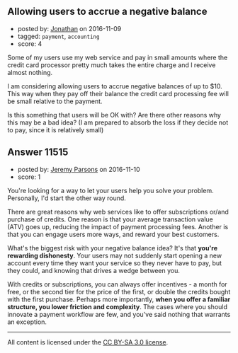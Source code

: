 ## Allowing users to accrue a negative balance

- posted by: [Jonathan](https://stackexchange.com/users/1247179/jonathan) on 2016-11-09
- tagged: `payment`, `accounting`
- score: 4

<p>Some of my users use my web service and pay in small amounts where the credit card processor pretty much takes the entire charge and I receive almost nothing.</p>

<p>I am considering allowing users to accrue negative balances of up to $10. This way when they pay off their balance the credit card processing fee will be small relative to the payment.</p>

<p>Is this something that users will be OK with? Are there other reasons why this may be a bad idea? (I am prepared to absorb the loss if they decide not to pay, since it is relatively small)</p>



## Answer 11515

- posted by: [Jeremy Parsons](https://stackexchange.com/users/497810/jeremy-parsons) on 2016-11-10
- score: 1

<p>You're looking for a way to let your users help you solve your problem. Personally, I'd start the other way round.</p>

<p>There are great reasons why web services like to offer subscriptions or/and purchase of credits. One reason is that your average transaction value (ATV) goes up, reducing the impact of payment processing fees. Another is that you can engage users more ways, and reward your best customers.</p>

<p>What's the biggest risk with your negative balance idea? It's that <strong>you're rewarding dishonesty</strong>. Your users may not suddenly start opening a new account every time they want your service so they never have to pay, but they could, and knowing that drives a wedge between you. </p>

<p>With credits or subscriptions, you can always offer incentives - a month for free, or the second tier for the price of the first, or double the credits bought with the first purchase. Perhaps more importantly, <strong>when you offer a familiar structure, you lower friction and complexity</strong>. The cases where you should innovate a payment workflow are few, and you've said nothing that warrants an exception.</p>




---

All content is licensed under the [CC BY-SA 3.0 license](https://creativecommons.org/licenses/by-sa/3.0/).
